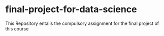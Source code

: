 # final-project-for-data-science
This Repository entails the compulsory assignment for the final project of this course
